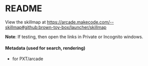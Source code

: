 # README

View the skillmap at
<https://arcade.makecode.com/--skillmap#github:brown-toy-box/launcher/skillmap>

**Note**: If testing, then open the links in Private or Incognito windows.

#### Metadata (used for search, rendering)

* for PXT/arcade
<script src="https://makecode.com/gh-pages-embed.js"></script><script>makeCodeRender("{{ site.makecode.home_url }}", "{{ site.github.owner_name }}/{{ site.github.repository_name }}");</script>
